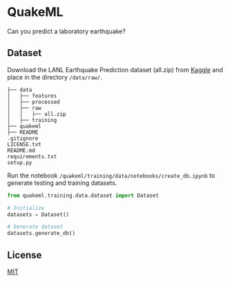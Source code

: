 # QuakeML
Can you predict a laboratory earthquake?

## Dataset
Download the LANL Earthquake Prediction dataset (all.zip) from [Kaggle](https://www.kaggle.com/c/LANL-Earthquake-Prediction/data)
and place in the directory ```/data/raw/```.
```
├── data
│   ├── features
│   ├── processed
│   ├── raw
│   │   ├── all.zip
│   ├── training
├── quakeml
├── README
.gitignore
LICENSE.txt
README.md
requirements.txt
setup.py
```
Run the notebook ```/quakeml/training/data/notebooks/create_db.ipynb``` to generate testing and training datasets.

````python
from quakeml.training.data.dataset import Dataset

# Initialize
datasets = Dataset()

# Generate dataset
datasets.generate_db()
````

## License
[MIT](LICENSE.txt)
